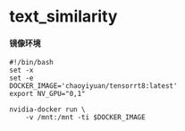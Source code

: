 # text_similarity
#### 镜像环境
```
#!/bin/bash
set -x
set -e
DOCKER_IMAGE='chaoyiyuan/tensorrt8:latest'
export NV_GPU="0,1"

nvidia-docker run \
	-v /mnt:/mnt -ti $DOCKER_IMAGE  
```
